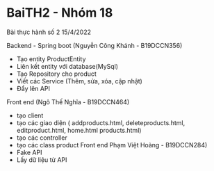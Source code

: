 # BaiTH2 - Nhóm 18
Bài thực hành số 2 15/4/2022

Backend - Spring boot (Nguyễn Công Khánh - B19DCCN356)
  - Tạo entity ProductEntity 
  - Liên kết entity với database(MySql)
  - Tạo Repository cho product
  - Viết các Service (Thêm, sửa, xóa, cập nhật)
  - Đẩy lên API
  
Front end (Ngô Thế Nghĩa - B19DCCN464)
  - tạo client
  - tạo các giao diện ( addproducts.html, deleteproducts.html, editproduct.html,  home.html products.html)
  - tạo các controller
  - tạo các class product 
Front end Phạm Việt Hoàng - B19DCCN284)
  - Fake API
  - Lấy dữ liệu từ API

  



